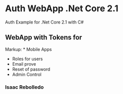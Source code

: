 # Auth WebApp .Net Core 2.1
Auth Example for .Net Core 2.1 with C#

## WebApp with Tokens for
Markup: * Mobile Apps
* Roles for users
* Email prove
* Reset of password
* Admin Control


### Isaac Rebolledo
